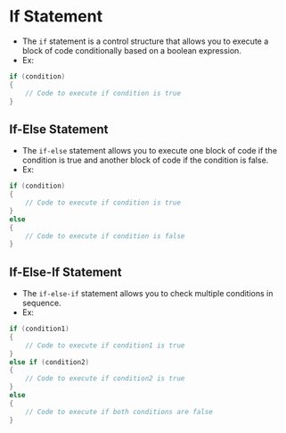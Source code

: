 # If Statement

- The `if` statement is a control structure that allows you to execute a block of code conditionally based on a boolean expression.
- Ex:

```csharp
if (condition)
{
    // Code to execute if condition is true
}
```

## If-Else Statement

- The `if-else` statement allows you to execute one block of code if the condition is true and another block of code if the condition is false.
- Ex:

```csharp
if (condition)
{
    // Code to execute if condition is true
}
else
{
    // Code to execute if condition is false
}
```

## If-Else-If Statement

- The `if-else-if` statement allows you to check multiple conditions in sequence.
- Ex:

```csharp
if (condition1)
{
    // Code to execute if condition1 is true
}
else if (condition2)
{
    // Code to execute if condition2 is true
}
else
{
    // Code to execute if both conditions are false
}
```
